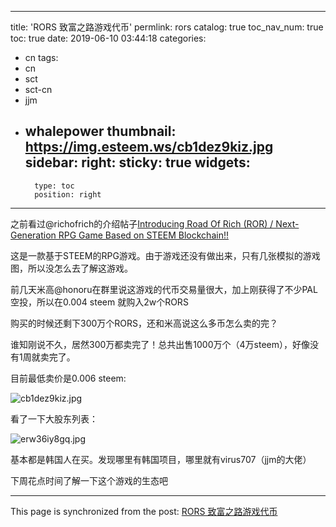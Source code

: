 
---
title: 'RORS 致富之路游戏代币'
permlink: rors
catalog: true
toc_nav_num: true
toc: true
date: 2019-06-10 03:44:18
categories:
- cn
tags:
- cn
- sct
- sct-cn
- jjm
- whalepower
thumbnail: https://img.esteem.ws/cb1dez9kiz.jpg
sidebar:
    right:
        sticky: true
widgets:
    -
        type: toc
        position: right
---


之前看过@richofrich的介绍帖子[Introducing Road Of Rich (ROR) / Next-Generation RPG Game Based on STEEM Blockchain!!](https://busy.org/@roadofrich/ror-test)

这是一款基于STEEM的RPG游戏。由于游戏还没有做出来，只有几张模拟的游戏图，所以没怎么去了解这游戏。


前几天米高@honoru在群里说这游戏的代币交易量很大，加上刚获得了不少PAL空投，所以在0.004 steem 就购入2w个RORS

购买的时候还剩下300万个RORS，还和米高说这么多币怎么卖的完？

谁知刚说不久，居然300万都卖完了！总共出售1000万个（4万steem），好像没有1周就卖完了。

目前最低卖价是0.006 steem:

![cb1dez9kiz.jpg](https://img.esteem.ws/cb1dez9kiz.jpg)

看了一下大股东列表：

![erw36iy8gq.jpg](https://img.esteem.ws/erw36iy8gq.jpg)

基本都是韩国人在买。发现哪里有韩国项目，哪里就有virus707（jjm的大佬）

下周花点时间了解一下这个游戏的生态吧

- - -

This page is synchronized from the post: [RORS 致富之路游戏代币](https://steemit.com/@ericet/rors)
